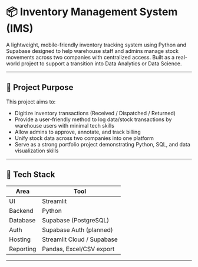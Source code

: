 # 📦 Inventory Management System (IMS)

A lightweight, mobile-friendly inventory tracking system using Python and Supabase designed to help warehouse staff and admins manage stock movements across two companies with centralized access. Built as a real-world project to support a transition into Data Analytics or Data Science.

---

## 🧠 Project Purpose

This project aims to:
- Digitize inventory transactions (Received / Dispatched / Returned)
- Provide a user-friendly method to log data/stock transactions by warehouse users with minimal tech skills
- Allow admins to approve, annotate, and track billing
- Unify stock data across two companies into one platform
- Serve as a strong portfolio project demonstrating Python, SQL, and data visualization skills

---

## 🧱 Tech Stack

| Area     | Tool              |
|----------|-------------------|
| UI       | Streamlit         |
| Backend  | Python             |
| Database | Supabase (PostgreSQL) |
| Auth     | Supabase Auth (planned) |
| Hosting  | Streamlit Cloud / Supabase |
| Reporting| Pandas, Excel/CSV export |

---
